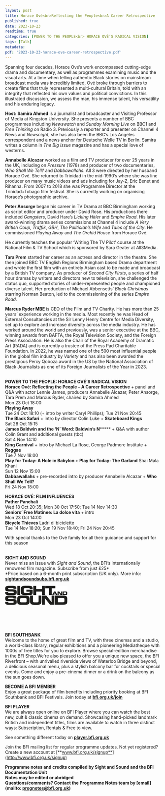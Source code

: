 ```yaml
---
layout: post
title: Horace Ové<br>Reflecting the People<br>A Career Retrospective
published: true
date: 2023-10-23
readtime: true
categories: [POWER TO THE PEOPLE<br> HORACE OVÉ’S RADICAL VISION]
tags: [Talk]
metadata: 
pdf: '2023-10-23-horace-ove-career-retrospective.pdf'
---
```


Spanning four decades, Horace Ové’s work encompassed cutting-edge drama and documentary, as well as programmes examining music and the visual arts. At a time when telling authentic Black stories on mainstream broadcast media was incredibly limited, Ové broke through barriers to create films that truly represented a multi-cultural Britain, told with an integrity that reflected his own values and political convictions. In this illustrated discussion, we assess the man, his immense talent, his versatility and his enduring legacy.

**Host: Samira Ahmed** is a journalist and broadcaster and Visiting Professor of Media at Kingston University. She presents a number of BBC programmes including _Newswatch_ and _Sunday Morning Live_ on BBC1 and _Free Thinking_ on Radio 3. Previously a reporter and presenter on Channel 4 News and _Newsnight_, she has also been the BBC’s Los Angeles correspondent and a news anchor for Deutsche Welle TV in Berlin. Samira writes a column in  _The Big Issue_ magazine and has a special love of westerns.

**Annabelle Alcazar** worked as a film and TV producer for over 25 years in the UK, including on _Pressure_ (1978) and producer of two documentaries, _Who Shall We Tell?_ and _Dabbawallahs._ All 3 were directed by her husband Horace Ové. She returned to Trinidad in the mid-1990’s where she was line producer on many music videos and ads including for Jay-Z, Eric Benet and Rihanna. From 2007 to 2018 she was Programme Director at the Trinidad+Tobago film festival. She is currently working on organising Horace’s photographic archive.

**Peter Ansorge** began his career in TV Drama at BBC Birmingham working as script editor and producer under David Rose. His productions there included _Gangsters_, David Hare’s _Licking Hitler_ and _Empire Road_. His later award-winning drama series commissions at Channel 4 include _A Very British Coup, Traffik_, _GBH_, _The Politician’s Wife_ and _Tales of the City_. He commissioned _Playing Away_ and _The Orchid House_ from Horace Ové.

He currently teaches the popular ‘Writing The TV Pilot’ course at the National Film & TV School which is sponsored by Sara Geater at All3Media.

**Tara Prem** started her career as an actress and director in the theatre. She then joined BBC TV English Regions Birmingham based Drama department and wrote the first film with an entirely Asian cast to be made and broadcast by a British TV company. As producer of _Second City Firsts_, a series of half hour dramas by writers and directors new to television, she challenged the status quo, supported stories of under-represented people and championed diverse talent. Her production of Michael Abbensetts’ _Black Christmas_ starring Norman Beaton, led to the commissioning of the series _Empire Road._

**Marcus Ryder MBE** is CEO of the Film and TV Charity. He has more than 25 years’ experience working in the media. Most recently he was Head of External Consultancies at the Sir Lenny Henry Centre for Media Diversity, set up to explore and increase diversity across the media industry. He has worked around the world and previously, was a senior executive at the BBC, winning awards from BAFTA, the Royal Television Society, and the Foreign Press Association. He is also the Chair of the Royal Academy of Dramatic Art (RADA) and is currently a trustee of the Press Pad Charitable Foundation. In 2022, he was named one of the 500 most influential people in the global film industry by _Variety_ and has also been awarded the prestigious Percy Qoboza award in the US by the National Association of Black Journalists as one of its Foreign Journalists of the Year in 2023.  
<br>

**POWER TO THE PEOPLE: HORACE OVÉ’S RADICAL VISION**  
**Horace Ové: Reflecting the People – A Career Retrospective** + panel and Q&A with actor Lennie James, producers Annabelle Alcazar, Peter Ansorge, Tara Prem and Marcus Ryder, chaired by Samira Ahmed  
Mon 23 Oct 18:00    
**Playing Away**  
Tue 24 Oct 18:10 (+ intro by writer Caryl Phillips); Tue 21 Nov 20:45  
**The Black Safari** + intro by director Colin Luke + **Skateboard Kings**  
Sat 28 Oct 15:15  
**James Baldwin and the ‘N’ Word: Baldwin’s N******* + Q&A with author Colin Grant and additional guests (tbc)  
Sat 4 Nov 14:10  
**King Carnival** + intro by Michael La Rose, George Padmore Institute + **Reggae**  
Tue 7 Nov 18:00  
**Play for Today: A Hole in Babylon + Play for Today: The Garland** Shai Mala Khani  
Sun 12 Nov 15:00  
**Dabbawallahs** + pre-recorded intro by producer Annabelle Alcazar + **Who Shall We Tell?**  
Fri 24 Nov 18:00  

**HORACE OVÉ: FILM INFLUENCES**  
**Pather Panchali**  
Wed 18 Oct 20:35; Mon 30 Oct 17:50; Tue 14 Nov 14:30  
**Seniors’ Free Matinee: La dolce vita** + intro  
Mon 23 Oct 14:00  
**Bicycle Thieves** Ladri di biciclette  
Tue 14 Nov 18:20; Sun 19 Nov 18:40; Fri 24 Nov 20:45  

With special thanks to the Ové family for all their guidance and support for this season  
<br>

**SIGHT AND SOUND**<br>
Never miss an issue with _Sight and Sound_, the BFI’s internationally renowned film magazine. Subscribe from just £25*<br>
*Price based on a 6-month print subscription (UK only). More info: [**sightandsoundsubs.bfi.org.uk**](https://sightandsoundsubs.bfi.org.uk/subscribe)

<img style="float: left;" src="/img/sight-and-sound.jpg" width="40%" height="40%"><br><br><br><br><br><br><br><br>

**BFI SOUTHBANK**  
Welcome to the home of great film and TV, with three cinemas and a studio, a world-class library, regular exhibitions and a pioneering Mediatheque with 1000s of free titles for you to explore. Browse special-edition merchandise in the BFI Shop.We&#39;re also pleased to offer you a unique new space, the BFI Riverfront – with unrivalled riverside views of Waterloo Bridge and beyond, a delicious seasonal menu, plus a stylish balcony bar for cocktails or special events. Come and enjoy a pre-cinema dinner or a drink on the balcony as the sun goes down.  

**BECOME A BFI MEMBER**  
Enjoy a great package of film benefits including priority booking at BFI Southbank and BFI Festivals. Join today at [**bfi.org.uk/join**](http://www.bfi.org.uk/join)  

**BFI PLAYER**  
 We are always open online on BFI Player where you can watch the best new, cult &amp; classic cinema on demand. Showcasing hand-picked landmark British and independent titles, films are available to watch in three distinct ways: Subscription, Rentals &amp; Free to view.  

See something different today on [**player.bfi.org.uk**](https://player.bfi.org.uk)  

Join the BFI mailing list for regular programme updates. Not yet registered? Create a new account at [**www.bfi.org.uk/signup**](http://www.bfi.org.uk/signup)

**Programme notes and credits compiled by Sight and Sound and the BFI Documentation Unit  
Notes may be edited or abridged  
Questions/comments? Contact the Programme Notes team by [email](mailto: prognotes@bfi.org.uk)**  
<!--stackedit_data:
eyJoaXN0b3J5IjpbMTg5NDk5ODkwMiwtMTE4Njk1NzgsLTE3Mz
A4MzgxNTAsLTY4NzE1MzE4MF19
-->